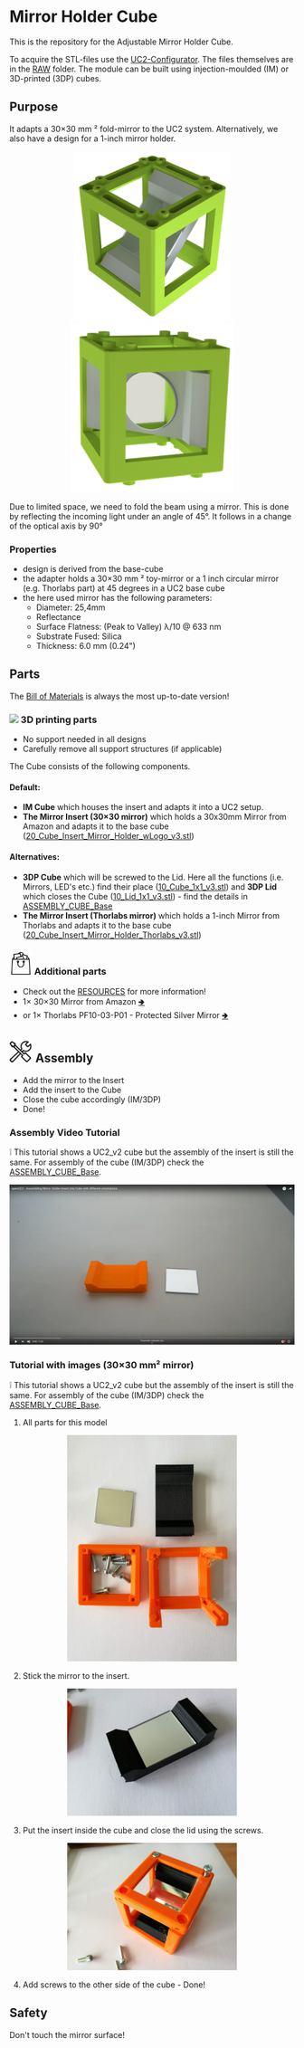 # Mirror Holder Cube
This is the repository for the Adjustable Mirror Holder Cube.

To acquire the STL-files use the [UC2-Configurator](https://uc2configurator.netlify.app/). The files themselves are in the [RAW](../RAW/STL) folder. The module can be built using injection-moulded (IM) or 3D-printed (3DP) cubes.

## Purpose
It adapts a 30×30 mm ² fold-mirror to the UC2 system. Alternatively, we also have a design for a 1-inch mirror holder.
<p align="center">
<img src="./IMAGES/Assembly_Cube_Mirror_30x30_v3.png" height="300">
<img src="./IMAGES/Assembly_Cube_Mirror_Thorlabs_v3.png" height="300">
</p>

Due to limited space, we need to fold the beam using a mirror. This is done by reflecting the incoming light under an angle of 45°. It follows in a change of the optical axis by 90°

### Properties
* design is derived from the base-cube
* the adapter holds a 30×30 mm ² toy-mirror or a 1 inch circular mirror (e.g. Thorlabs part) at 45 degrees in a UC2 base cube
* the here used mirror has the following parameters:
	* Diameter: 25,4mm
	* Reflectance
	* Surface Flatness: (Peak to Valley) λ/10 @ 633 nm
	* Substrate Fused: Silica
	* Thickness: 6.0 mm (0.24")

## Parts
The [Bill of Materials](https://docs.google.com/spreadsheets/d/1U1MndGKRCs0LKE5W8VGreCv9DJbQVQv7O6kgLlB6ZmE/edit?usp=sharing) is always the most up-to-date version!

### <img src="../IMAGES/P.png" height="40"> 3D printing parts
* No support needed in all designs
* Carefully remove all support structures (if applicable)

The Cube consists of the following components.

#### Default:
* **IM Cube** which houses the insert and adapts it into a UC2 setup.
* **The Mirror Insert (30×30 mirror)** which holds a 30x30mm Mirror from Amazon and adapts it to the base cube ([20_Cube_Insert_Mirror_Holder_wLogo_v3.stl](../RAW/STL))

#### Alternatives:
* **3DP Cube** which will be screwed to the Lid. Here all the functions (i.e. Mirrors, LED's etc.) find their place ([10_Cube_1x1_v3.stl](../RAW/STL)) and **3DP Lid** which closes the Cube ([10_Lid_1x1_v3.stl](../RAW/STL)) - find the details in [ASSEMBLY_CUBE_Base](../ASSEMBLY_CUBE_Base)
* **The Mirror Insert (Thorlabs mirror)** which holds a 1-inch Mirror from Thorlabs and adapts it to the base cube ([20_Cube_Insert_Mirror_Holder_Thorlabs_v3.stl](../RAW/STL))

### <img src="./IMAGES/B.png" height="40"> Additional parts
* Check out the [RESOURCES](../../TUTORIALS/RESOURCES) for more information!
* 1× 30×30 Mirror from Amazon [🢂](https://www.amazon.de/Rayher-14548606-Spiegelmosaik-selbstklebend-SB-Btl/dp/B008KJ8438/ref=pd_bxgy_201_img_3/258-8761405-4543762?_encoding=UTF8&pd_rd_i=B008KJ8438&pd_rd_r=80fd534c-997b-4a19-b91a-9bf38dbf4ade&pd_rd_w=4DEXV&pd_rd_wg=7SLRE&pf_rd_p=98c98f04-e797-4e4b-a352-48f7266a41af&pf_rd_r=N95R9S45MNSYNQX2BAJE&psc=1&refRID=N95R9S45MNSYNQX2BAJE)
* or 1× Thorlabs PF10-03-P01 - Protected Silver Mirror [🢂](https://www.thorlabs.com/newgrouppage9.cfm?objectgroup_id=903)


## <img src="./IMAGES/A.png" height="40"> Assembly
* Add the mirror to the Insert
* Add the insert to the Cube
* Close the cube accordingly (IM/3DP)
* Done!

### Assembly Video Tutorial
:grey_exclamation: This tutorial shows a UC2_v2 cube but the assembly of the insert is still the same. For assembly of the cube (IM/3DP) check the [ASSEMBLY_CUBE_Base](../ASSEMBLY_CUBE_Base).

[![UC2 YouSeeToo - How to assemble the Mirror Cube?](./IMAGES/UC2-Assembly_Cube_Mirror_45.png)](https://www.youtube.com/watch?v=IG7ws6ZtL6E)


### Tutorial with images (30×30 mm² mirror)
:grey_exclamation: This tutorial shows a UC2_v2 cube but the assembly of the insert is still the same. For assembly of the cube (IM/3DP) check the [ASSEMBLY_CUBE_Base](../ASSEMBLY_CUBE_Base).

1. All parts for this model
<p align="center">
<img src="./IMAGES/CUBE_MIRRORMOUNT_45_0.jpg" width="300">
</p>

2. Stick the mirror to the insert.
<p align="center">
<img src="./IMAGES/CUBE_MIRRORMOUNT_45_1.jpg" width="300">
</p>

3. Put the insert inside the cube and close the lid using the screws.
<p align="center">
<img src="./IMAGES/CUBE_MIRRORMOUNT_45_2.jpg" width="300">
</p>

4. Add screws to the other side of the cube - Done!

## Safety
Don't touch the mirror surface!
